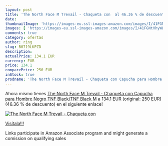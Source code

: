 ```yaml
---
layout: post
title: 'The North Face M Trevail - Chaqueta con  al 46.36 % de descuento'
date: 
thumbnailImage: 'https://images-eu.ssl-images-amazon.com/images/I/41FGNtVhyWL._SL200_.jpg'
images: [ 'https://images-eu.ssl-images-amazon.com/images/I/41FGNtVhyWL._SL200_.jpg' ]
comments: true
category: ofertas
author: ring
slug: B0719LKPZD
description:
actualPrice: 134.1 EUR
currency: EUR
price: 134.1
comparePrice: 250 EUR
inStock: true
prodname: 'The North Face M Trevail - Chaqueta con Capucha para Hombre  Negro  TNF Black/TNF Black   M'
---
```


Ahora mismo tienes [The North Face M Trevail - Chaqueta con Capucha para Hombre  Negro  TNF Black/TNF Black   M](https://www.amazon.es/dp/B0719LKPZD/?tag=tolees-21) a 134.1 EUR (original: 250 EUR) (46.36 %  de descuento) en el siguiente enlace!

[![The North Face M Trevail - Chaqueta con ](https://images-eu.ssl-images-amazon.com/images/I/41FGNtVhyWL._SL200_.jpg)](https://www.amazon.es/dp/B0719LKPZD/?tag=tolees-21)

[Visítala!!!](https://www.amazon.es/dp/B0719LKPZD/?tag=tolees-21)

Links participate in Amazon Associate program and might generate a comission on qualifying sales
